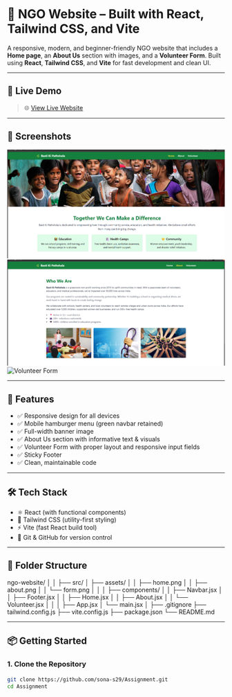# 🌱 NGO Website – Built with React, Tailwind CSS, and Vite

A responsive, modern, and beginner-friendly NGO website that includes a **Home page**, an **About Us** section with images, and a **Volunteer Form**. Built using **React**, **Tailwind CSS**, and **Vite** for fast development and clean UI.

---

## 🔗 Live Demo

> 🌐 [View Live Website](https://your-deployed-link.com)

---

## 📸 Screenshots

![Home Page](./src/assets/home.png)
![About Us](./src/assets/about.png)
![Volunteer Form](./src/assets/form.png)

---

## 🚀 Features

- ✅ Responsive design for all devices
- ✅ Mobile hamburger menu (green navbar retained)
- ✅ Full-width banner image
- ✅ About Us section with informative text & visuals
- ✅ Volunteer Form with proper layout and responsive input fields
- ✅ Sticky Footer
- ✅ Clean, maintainable code

---

## 🛠 Tech Stack

- ⚛️ React (with functional components)
- 🎨 Tailwind CSS (utility-first styling)
- ⚡ Vite (fast React build tool)
- 🧪 Git & GitHub for version control

---

## 📁 Folder Structure

ngo-website/
│
│
├── src/
│ ├── assets/
│ │ ├── home.png
│ │ ├── about.png
│ │ └── form.png
│ │
│ ├── components/
│ │ ├── Navbar.jsx
│ │ ├── Footer.jsx
│ │ ├── Home.jsx
│ │ ├── About.jsx
│ │ └── Volunteer.jsx
│ │
│ ├── App.jsx
│ └── main.jsx
│
├── .gitignore
├── tailwind.config.js
├── vite.config.js
├── package.json
└── README.md


---

## 📦 Getting Started

### 1. Clone the Repository

```bash
git clone https://github.com/sona-s29/Assignment.git
cd Assignment
